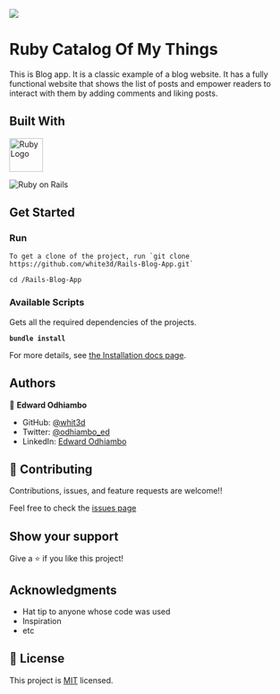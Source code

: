 ![](https://img.shields.io/badge/Microverse-blueviolet)

# Ruby Catalog Of My Things

This is Blog app. It is a classic example of a blog website. It has a fully functional website that shows the list of posts and empower readers to interact with them by adding comments and liking posts.

## Built With

<a href='https://www.ruby-lang.org/en/'><img src='https://external-content.duckduckgo.com/iu/?u=https%3A%2F%2F4.bp.blogspot.com%2F-lvBDcRp_jl8%2FVzRp2rLNttI%2FAAAAAAAAAYs%2F4YivgL8duHktR32feBMVY8kFqe2K2A4sQCLcB%2Fs1600%2Fruby-1212.png&f=1&nofb=1' height='60' alt='Ruby Logo' aria-label='https://www.ruby-lang.org/en/' /></a>


![Ruby on Rails](https://icongr.am/devicon/rails-original-wordmark.svg?size=50&color=currentColor)

## Get Started

### Run

```
To get a clone of the project, run `git clone https://github.com/white3d/Rails-Blog-App.git`
```

```
cd /Rails-Blog-App
```


### Available Scripts

Gets all the required dependencies of the projects.

**`bundle install`**

For more details, see [the Installation docs page](https://www.ruby-lang.org/en/).

## Authors

👤 **Edward Odhiambo**

- GitHub: [@whit3d](https://github.com/white3d)
- Twitter: [@odhiambo_ed](https://twitter.com/odhiambo_ed)
- LinkedIn: [Edward Odhiambo](https://www.linkedin.com/in/edward-odhiambo-6a462a21b/)

## 🤝 Contributing

Contributions, issues, and feature requests are welcome!!

Feel free to check the [issues page](https://github.com/white3d/Rails-Blog-App/issues)

## Show your support

Give a ⭐️ if you like this project!

## Acknowledgments

- Hat tip to anyone whose code was used
- Inspiration
- etc

## 📝 License

This project is [MIT](./MIT.md) licensed.
